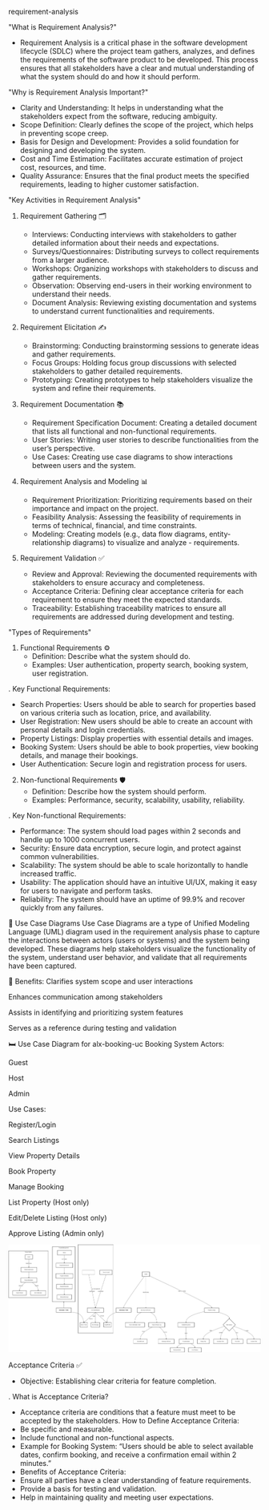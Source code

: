 requirement-analysis

"What is Requirement Analysis?"

- Requirement Analysis is a critical phase in the software development lifecycle (SDLC) where the project team gathers, analyzes, and defines the requirements of the software product to be developed. This process ensures that all stakeholders have a clear and mutual understanding of what the system should do and how it should perform.

"Why is Requirement Analysis Important?"

- Clarity and Understanding: It helps in understanding what the stakeholders expect from the software, reducing
  ambiguity.
- Scope Definition: Clearly defines the scope of the project, which helps in preventing scope creep.
- Basis for Design and Development: Provides a solid foundation for designing and developing the system.
- Cost and Time Estimation: Facilitates accurate estimation of project cost, resources, and time.
- Quality Assurance: Ensures that the final product meets the specified requirements, leading to higher customer
  satisfaction.

"Key Activities in Requirement Analysis"

1. Requirement Gathering 🗂️

   - Interviews: Conducting interviews with stakeholders to gather detailed information about their needs and expectations.
   - Surveys/Questionnaires: Distributing surveys to collect requirements from a larger audience.
   - Workshops: Organizing workshops with stakeholders to discuss and gather requirements.
   - Observation: Observing end-users in their working environment to understand their needs.
   - Document Analysis: Reviewing existing documentation and systems to understand current functionalities and requirements.

2. Requirement Elicitation ✍️

   - Brainstorming: Conducting brainstorming sessions to generate ideas and gather requirements.
   - Focus Groups: Holding focus group discussions with selected stakeholders to gather detailed requirements.
   - Prototyping: Creating prototypes to help stakeholders visualize the system and refine their requirements.

3. Requirement Documentation 📚

   - Requirement Specification Document: Creating a detailed document that lists all functional and non-functional requirements.
   - User Stories: Writing user stories to describe functionalities from the user’s perspective.
   - Use Cases: Creating use case diagrams to show interactions between users and the system.

4. Requirement Analysis and Modeling 📊

   - Requirement Prioritization: Prioritizing requirements based on their importance and impact on the project.
   - Feasibility Analysis: Assessing the feasibility of requirements in terms of technical, financial, and time constraints.
   - Modeling: Creating models (e.g., data flow diagrams, entity-relationship diagrams) to visualize and analyze - requirements.

5. Requirement Validation ✅
   - Review and Approval: Reviewing the documented requirements with stakeholders to ensure accuracy and completeness.
   - Acceptance Criteria: Defining clear acceptance criteria for each requirement to ensure they meet the expected standards.
   - Traceability: Establishing traceability matrices to ensure all requirements are addressed during development and testing.

"Types of Requirements"

1. Functional Requirements ⚙️
   - Definition: Describe what the system should do.
   - Examples: User authentication, property search, booking system, user registration.

. Key Functional Requirements:

- Search Properties: Users should be able to search for properties based on various criteria such as location, price, and availability.
- User Registration: New users should be able to create an account with personal details and login credentials.
- Property Listings: Display properties with essential details and images.
- Booking System: Users should be able to book properties, view booking details, and manage their bookings.
- User Authentication: Secure login and registration process for users.

2. Non-functional Requirements 🛡️
   - Definition: Describe how the system should perform.
   - Examples: Performance, security, scalability, usability, reliability.

. Key Non-functional Requirements:

- Performance: The system should load pages within 2 seconds and handle up to 1000 concurrent users.
- Security: Ensure data encryption, secure login, and protect against common vulnerabilities.
- Scalability: The system should be able to scale horizontally to handle increased traffic.
- Usability: The application should have an intuitive UI/UX, making it easy for users to navigate and perform tasks.
- Reliability: The system should have an uptime of 99.9% and recover quickly from any failures.

📌 Use Case Diagrams
Use Case Diagrams are a type of Unified Modeling Language (UML) diagram used in the requirement analysis phase to capture the interactions between actors (users or systems) and the system being developed. These diagrams help stakeholders visualize the functionality of the system, understand user behavior, and validate that all requirements have been captured.

🎯 Benefits:
Clarifies system scope and user interactions

Enhances communication among stakeholders

Assists in identifying and prioritizing system features

Serves as a reference during testing and validation

🛏️ Use Case Diagram for alx-booking-uc Booking System
Actors:

Guest

Host

Admin

Use Cases:

Register/Login

Search Listings

View Property Details

Book Property

Manage Booking

List Property (Host only)

Edit/Delete Listing (Host only)

Approve Listing (Admin only)

![Use Case Diagram](./alx-booking-uc.png)

Acceptance Criteria ✅

- Objective: Establishing clear criteria for feature completion.

. What is Acceptance Criteria?

- Acceptance criteria are conditions that a feature must meet to be accepted by the stakeholders.
  How to Define Acceptance Criteria:
- Be specific and measurable.
- Include functional and non-functional aspects.
- Example for Booking System:
  “Users should be able to select available dates, confirm booking, and receive a confirmation email within 2 minutes.”
- Benefits of Acceptance Criteria:
- Ensure all parties have a clear understanding of feature requirements.
- Provide a basis for testing and validation.
- Help in maintaining quality and meeting user expectations.
